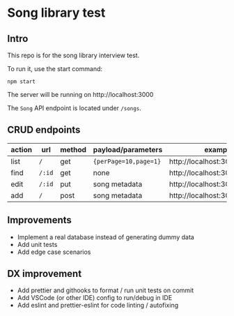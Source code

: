 # Song library test

## Intro

This repo is for the song library interview test.

To run it, use the start command:

```
npm start
```

The server will be running on http://localhost:3000

The `Song` API endpoint is located under `/songs`.

## CRUD endpoints

| action | url    | method | payload/parameters    | example                       | implemented |
| ------ | ------ | ------ | --------------------- | ----------------------------- | ----------- |
| list   | `/`    | get    | `{perPage=10,page=1}` | http://localhost:3000/songs/  | [x]         |
| find   | `/:id` | get    | none                  | http://localhost:3000/songs/3 | []          |
| edit   | `/:id` | put    | song metadata         | http://localhost:3000/songs/3 | []          |
| add    | `/`    | post   | song metadata         | http://localhost:3000/songs/  | []          |

## Improvements

- Implement a real database instead of generating dummy data
- Add unit tests
- Add edge case scenarios

## DX improvement

- Add prettier and githooks to format / run unit tests on commit
- Add VSCode (or other IDE) config to run/debug in IDE
- Add eslint and prettier-eslint for code linting / autofixing